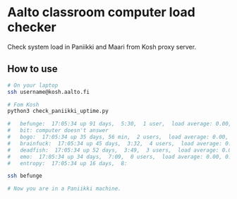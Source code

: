 # Aalto classroom computer load checker
Check system load in Paniikki and Maari from Kosh proxy server.

## How to use
```bash
# On your laptop
ssh username@kosh.aalto.fi

# Fom Kosh
python3 check_paniikki_uptime.py

#   befunge:  17:05:34 up 91 days,  5:30,  1 user,  load average: 0.00, 0.00, 0.00
#   bit: computer doesn't answer
#   bogo:  17:05:34 up 35 days, 56 min,  2 users,  load average: 0.00, 0.00, 0.00
#   brainfuck:  17:05:34 up 45 days,  3:32,  4 users,  load average: 0.23, 0.23, 0.19
#   deadfish:  17:05:34 up 52 days,  3:49,  3 users,  load average: 0.00, 0.01, 0.00
#   emo:  17:05:34 up 34 days,  7:09,  0 users,  load average: 0.00, 0.00, 0.00
#   entropy:  17:05:34 up 16 days,  8:

ssh befunge

# Now you are in a Paniikki machine.
```